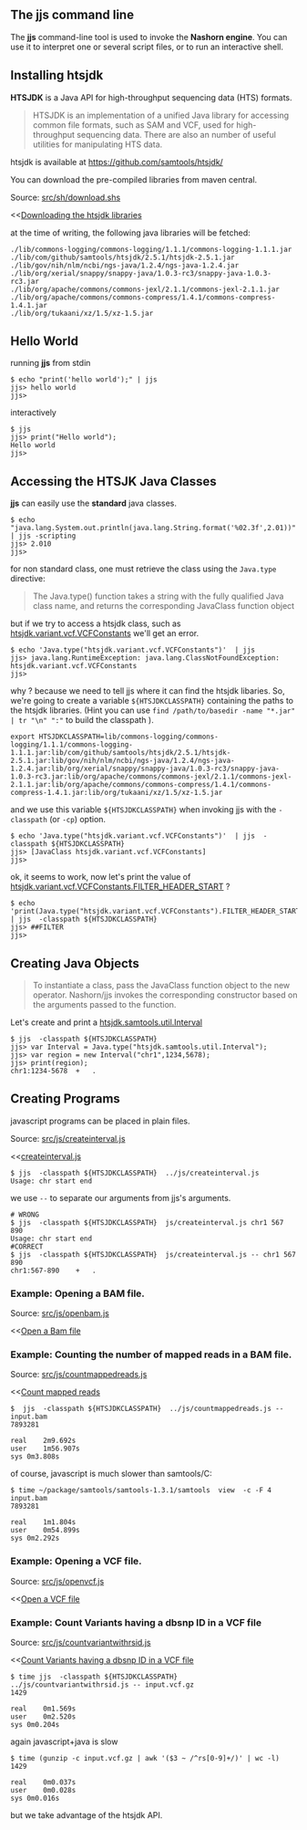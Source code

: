 
## The jjs command line

The **jjs** command-line tool is used to invoke the **Nashorn engine**.
You can use it to interpret one or several script files, or to run an interactive shell.

## Installing htsjdk

**HTSJDK** is a Java API for high-throughput sequencing data (HTS) formats.

> HTSJDK is an implementation of a unified Java library for accessing common file formats, such as SAM and VCF, used for high-throughput sequencing data. There are also an number of useful utilities for manipulating HTS data.

htsjdk is available at https://github.com/samtools/htsjdk/

You can download the pre-compiled libraries from maven central.

Source: [src/sh/download.shs](src/sh/download.sh)

<<[Downloading the htsjdk libraries](src/sh/download.sh)

at the time of writing, the following java libraries will be fetched:

```
./lib/commons-logging/commons-logging/1.1.1/commons-logging-1.1.1.jar
./lib/com/github/samtools/htsjdk/2.5.1/htsjdk-2.5.1.jar
./lib/gov/nih/nlm/ncbi/ngs-java/1.2.4/ngs-java-1.2.4.jar
./lib/org/xerial/snappy/snappy-java/1.0.3-rc3/snappy-java-1.0.3-rc3.jar
./lib/org/apache/commons/commons-jexl/2.1.1/commons-jexl-2.1.1.jar
./lib/org/apache/commons/commons-compress/1.4.1/commons-compress-1.4.1.jar
./lib/org/tukaani/xz/1.5/xz-1.5.jar
```


## Hello World

running  **jjs** from stdin

```
$ echo "print('hello world');" | jjs
jjs> hello world
jjs> 
```

interactively

```
$ jjs
jjs> print("Hello world");
Hello world
jjs>
```

## Accessing the HTSJK Java Classes


**jjs** can easily use the **standard** java classes.

```
$ echo "java.lang.System.out.println(java.lang.String.format('%02.3f',2.01))" | jjs -scripting
jjs> 2.010
jjs>
```

for non standard class, one must retrieve the class using the `Java.type` directive:

> The Java.type() function takes a string with the fully qualified Java class name, and returns the corresponding JavaClass function object

but if we try to access a htsjdk class, such as [htsjdk.variant.vcf.VCFConstants](https://samtools.github.io/htsjdk/javadoc/htsjdk/htsjdk/variant/vcf/VCFConstants.html) we'll get an error.

```
$ echo 'Java.type("htsjdk.variant.vcf.VCFConstants")'  | jjs
jjs> java.lang.RuntimeException: java.lang.ClassNotFoundException: htsjdk.variant.vcf.VCFConstants
jjs> 
```

why ? because we need to tell jjs where it can find the htsjdk libaries. So, we're going to create a variable `${HTSJDKCLASSPATH}` containing the paths to the htsjdk libraries. (Hint you can use `find /path/to/basedir -name "*.jar" | tr "\n" ":"` to build the classpath ).

```
export HTSJDKCLASSPATH=lib/commons-logging/commons-logging/1.1.1/commons-logging-1.1.1.jar:lib/com/github/samtools/htsjdk/2.5.1/htsjdk-2.5.1.jar:lib/gov/nih/nlm/ncbi/ngs-java/1.2.4/ngs-java-1.2.4.jar:lib/org/xerial/snappy/snappy-java/1.0.3-rc3/snappy-java-1.0.3-rc3.jar:lib/org/apache/commons/commons-jexl/2.1.1/commons-jexl-2.1.1.jar:lib/org/apache/commons/commons-compress/1.4.1/commons-compress-1.4.1.jar:lib/org/tukaani/xz/1.5/xz-1.5.jar
```

and we use this variable `${HTSJDKCLASSPATH}` when invoking jjs with the `-classpath` (or `-cp`) option.

```
$ echo 'Java.type("htsjdk.variant.vcf.VCFConstants")'  | jjs  -classpath ${HTSJDKCLASSPATH}
jjs> [JavaClass htsjdk.variant.vcf.VCFConstants]
jjs>
```

ok, it seems to work, now let's print the value of [htsjdk.variant.vcf.VCFConstants.FILTER_HEADER_START](https://samtools.github.io/htsjdk/javadoc/htsjdk/htsjdk/variant/vcf/VCFConstants.html#FILTER_HEADER_START ) ?

```
$ echo 'print(Java.type("htsjdk.variant.vcf.VCFConstants").FILTER_HEADER_START)'  | jjs  -classpath ${HTSJDKCLASSPATH}
jjs> ##FILTER
jjs> 
```


## Creating Java Objects

> To instantiate a class, pass the JavaClass function object to the new operator. Nashorn/jjs invokes the corresponding constructor based on the arguments passed to the function.

Let's create and print a  [htsjdk.samtools.util.Interval](https://samtools.github.io/htsjdk/javadoc/htsjdk/htsjdk/samtools/util/Interval.html)

```
$ jjs  -classpath ${HTSJDKCLASSPATH}
jjs> var Interval = Java.type("htsjdk.samtools.util.Interval");
jjs> var region = new Interval("chr1",1234,5678);
jjs> print(region);
chr1:1234-5678	+	.
```

## Creating Programs

javascript programs can be placed in plain files.

Source: [src/js/createinterval.js](https://github.com/lindenb/htsjsbook/blob/master/manuscript/src/js/createinterval.js)

<<[createinterval.js](src/js/createinterval.js)

```
$ jjs  -classpath ${HTSJDKCLASSPATH}  ../js/createinterval.js 
Usage: chr start end
```

we use `--` to separate our arguments from jjs's arguments.

```
# WRONG
$ jjs  -classpath ${HTSJDKCLASSPATH}  js/createinterval.js chr1 567 890
Usage: chr start end
#CORRECT
$ jjs  -classpath ${HTSJDKCLASSPATH}  js/createinterval.js -- chr1 567 890
chr1:567-890	+	.
```


### Example: Opening a BAM file.

Source: [src/js/openbam.js](https://github.com/lindenb/htsjsbook/blob/master/manuscript/src/js/openbam.js)

<<[Open a Bam file](src/js/openbam.js)

### Example: Counting the number of mapped reads in a BAM file.

Source: [src/js/countmappedreads.js](https://github.com/lindenb/htsjsbook/blob/master/manuscript/src/js/countmappedreads.js)

<<[Count mapped reads](src/js/countmappedreads.js)

```
$  jjs  -classpath ${HTSJDKCLASSPATH}  ../js/countmappedreads.js -- input.bam
7893281

real	2m9.692s
user	1m56.907s
sys	0m3.808s
```

of course, javascript is much slower than samtools/C:

```
$ time ~/package/samtools/samtools-1.3.1/samtools  view  -c -F 4 input.bam
7893281

real	1m1.804s
user	0m54.899s
sys	0m2.292s
```


### Example: Opening a VCF file.

Source: [src/js/openvcf.js](https://github.com/lindenb/htsjsbook/blob/master/manuscript/src/js/openvcf.js)

<<[Open a VCF file](src/js/openvcf.js)

### Example: Count Variants having a dbsnp ID in a VCF file

Source: [src/js/countvariantwithrsid.js](https://github.com/lindenb/htsjsbook/blob/master/manuscript/src/js/countvariantwithrsid.js)

<<[Count Variants having a dbsnp ID in a VCF file](src/js/countvariantwithrsid.js)

```
$ time jjs  -classpath ${HTSJDKCLASSPATH}  ../js/countvariantwithrsid.js -- input.vcf.gz
1429

real	0m1.569s
user	0m2.520s
sys	0m0.204s
```

again javascript+java is slow

```
$ time (gunzip -c input.vcf.gz | awk '($3 ~ /^rs[0-9]+/)' | wc -l)
1429

real	0m0.037s
user	0m0.028s
sys	0m0.016s
```

but we take advantage of the htsjdk API.


